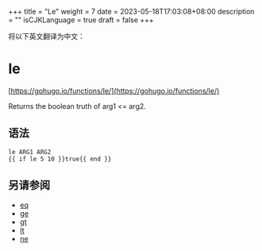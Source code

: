 +++
title = "Le"
weight = 7
date = 2023-05-18T17:03:08+08:00
description = ""
isCJKLanguage = true
draft = false
+++

将以下英文翻译为中文：
# le

[https://gohugo.io/functions/le/](https://gohugo.io/functions/le/)

Returns the boolean truth of arg1 <= arg2.

## 语法

```
le ARG1 ARG2
{{ if le 5 10 }}true{{ end }}
```

## 另请参阅

- [eq](https://gohugo.io/functions/eq/)
- [ge](https://gohugo.io/functions/ge/)
- [gt](https://gohugo.io/functions/gt/)
- [lt](https://gohugo.io/functions/lt/)
- [ne](https://gohugo.io/functions/ne/)
